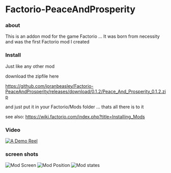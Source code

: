# Factorio-PeaceAndProsperity

### about
This is an addon mod for the game Factorio ...
It was born from necessity and was the first Factorio mod I created
### Install
Just like any other mod

download the zipfile here

https://github.com/joranbeasley/Factorio-PeaceAndProsperity/releases/download/0.1.2/Peace_And_Prosperity_0.1.2.zip

and just put it in your Factorio/Mods folder ... thats all there is to it

see also: https://wiki.factorio.com/index.php?title=Installing_Mods

### Video
[![A Demo Reel](https://img.youtube.com/vi/9-d4dTXtzPE/0.jpg)](https://www.youtube.com/watch?v=9-d4dTXtzPE&feature=youtu.be)
### screen shots
![Mod Screen](https://github.com/joranbeasley/Factorio-PeaceAndProsperity/raw/master/screenshots/ModScreen.png "Its here")
![Mod Position](https://github.com/joranbeasley/Factorio-PeaceAndProsperity/raw/master/screenshots/BarPositionAndSize.png "Its here")
![Mod states](https://github.com/joranbeasley/Factorio-PeaceAndProsperity/raw/master/screenshots/states.png "Its here")
